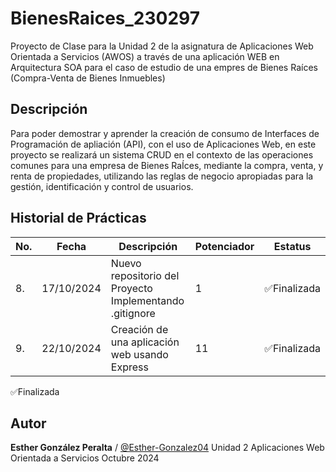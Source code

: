 # BienesRaices_230297
Proyecto de Clase para la Unidad 2 de la asignatura de Aplicaciones Web Orientada a Servicios (AWOS) a través de una aplicación WEB en Arquitectura SOA para el caso de estudio de una empres de Bienes Raíces (Compra-Venta de Bienes Inmuebles)

## Descripción 

Para poder demostrar y aprender la creación de consumo de Interfaces de Programación de apliación (API), con el uso de Aplicaciones Web, en este proyecto se realizará un sistema CRUD  en el contexto de las operaciones comunes para una empresa de Bienes RaÍces, mediante la compra, venta, y renta de propiedades, utilizando las reglas de negocio apropiadas para la gestión, identificación y control de usuarios.

## Historial de Prácticas
|No.|Fecha|Descripción|Potenciador|Estatus|
|--|--|--|--|--|
|8.|17/10/2024|Nuevo repositorio del Proyecto Implementando .gitignore|1|✅Finalizada|
|9.|22/10/2024|Creación de una aplicación web usando Express|11|✅Finalizada|

✅Finalizada

## Autor

**Esther González Peralta** / [@Esther-Gonzalez04](https://github.com/Esther-Gonzalez04)
Unidad 2
Aplicaciones Web Orientada a Servicios
Octubre 2024